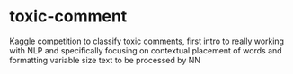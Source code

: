 # toxic-comment
Kaggle competition to classify toxic comments, first intro to really working with NLP and specifically focusing on contextual placement of words and formatting variable size text to be processed by NN
